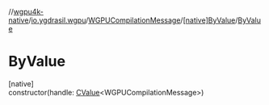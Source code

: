 //[wgpu4k-native](../../../../index.md)/[io.ygdrasil.wgpu](../../index.md)/[WGPUCompilationMessage](../index.md)/[[native]ByValue](index.md)/[ByValue](-by-value.md)

# ByValue

[native]\
constructor(handle: [CValue](https://kotlinlang.org/api/core/kotlin-stdlib/kotlinx.cinterop/-c-value/index.html)&lt;WGPUCompilationMessage&gt;)